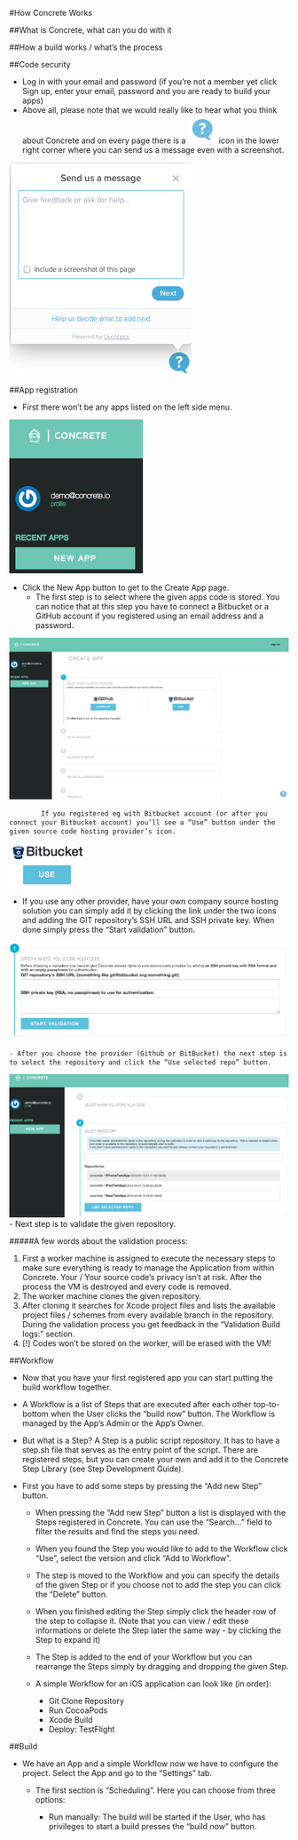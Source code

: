 #How Concrete Works

##What is Concrete, what can you do with it

##How a build works / what’s the process

##Code security



- Log in with your email and password (if you’re not a member yet click Sign up, enter your email, password and you are ready to build your apps)
- Above all, please note that we would really like to hear what you think about Concrete and on every page there is a ![Feedback](images/how-concrete-works/feedback.png "Feedback") icon in the lower  right corner where you can send us a message even with a screenshot.

![Feedback](images/how-concrete-works/feedback-bubble.png "Feedback")
 
##App registration

- First there won’t be any apps listed on the left side menu.

![First dashboard](images/how-concrete-works/no-apps.png "First dashboard")

- Click the New App button to get to the Create App page. 
	- The first step is to select where the given apps code is stored. You can notice that at this step you have to connect a Bitbucket or a GitHub account if you registered using an email address and a password.
	
![Add first app](images/how-concrete-works/add-first-app.png "Add first app")

			If you registered eg with Bitbucket account (or after you connect your Bitbucket account) you’ll see a “Use” button under the given source code hosting provider’s icon. 
			
![Use Bitbucket](images/how-concrete-works/use-bitbucket.png "Use Bitbucket")						

- If you use any other provider, have your own company source hosting solution you can simply add it by clicking the link under the two icons and adding the GIT repository’s SSH URL and SSH private key. When done simply press the “Start validation” button.
	
![Select repository host](images/how-concrete-works/select-repo-host.png "Select repository host")

	- After you choose the provider (Github or BitBucket) the next step is to select the repository and click the “Use selected repo” button.

![Select repository](images/how-concrete-works/select-repo.png "Select repository")
	- Next step is to validate the given repository.

#####A few words about the validation process:
1. First a worker machine is assigned to execute the necessary steps to make sure everything is ready to manage the Application from within Concrete. Your / Your source code’s privacy isn’t at risk. After the process the VM is destroyed and every code is removed.
2. The worker machine clones the given repository.
3. After cloning it searches for Xcode project files and lists the available project files / schemes from every available branch in the repository. During the validation process you get feedback in the “Validation Build logs:” section.
4. [!] Codes won’t be stored on the worker, will be erased with the VM!

##Workflow
- Now that you have your first registered app you can start putting the build workflow together.
- A Workflow is a list of Steps that are executed after each other top-to-bottom when the User clicks the “build now” button. The Workflow is managed by the App’s Admin or the App’s Owner.
- But what is a Step? A Step is a public script repository. It has to have a step.sh file that serves as the entry point of the script. There are registered steps, but you can create your own and add it to the Concrete Step Library (see Step Development Guide).
- First you have to add some steps by pressing the “Add new Step” button.

	- When pressing the “Add new Step” button a list is displayed with the Steps registered in Concrete. You can use the “Search…” field to filter the results and find the steps you need. 

	- When you found the Step you would like to add to the Workflow click “Use”, select the version and click “Add to Workflow”.
	- The step is moved to the Workflow and you can specify the details of the given Step or if you choose not to add the step you can click the “Delete” button.

	- When you finished editing the Step simply click the header row of the step to collapse it. (Note that you can view / edit these informations or delete the Step later the same way - by clicking the Step to expand it)
	- The Step is added to the end of your Workflow but you can rearrange the Steps simply by dragging and dropping the given Step.

	- A simple Workflow for an iOS application can look like (in order):
		- Git Clone Repository
		- Run CocoaPods
		- Xcode Build
		- Deploy: TestFlight

##Build
- We have an App and a simple Workflow now we have to configure the project. Select the App and go to the “Settings” tab.

	- The first section is “Scheduling”. Here you can choose from three options:

		- Run manually: The build will be started if the User, who has privileges to start a build presses the “build now” button.
